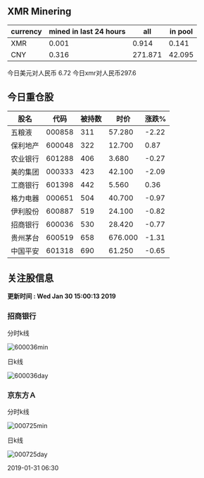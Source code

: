 ## XMR Minering

|currency|mined in last 24 hours|all|in pool|
|---|---|---|---|
|XMR|0.001|0.914|0.141|
|CNY|0.316|271.871|42.095|

今日美元对人民币 6.72	今日xmr对人民币297.6


## 今日重仓股 

|股名|代码|被持数|时价|涨跌%|
|---|---|---|---|---|
|五粮液|000858|311|57.280|-2.22|
|保利地产|600048|322|12.700|0.87|
|农业银行|601288|406|3.680|-0.27|
|美的集团|000333|423|42.100|-2.09|
|工商银行|601398|442|5.560|0.36|
|格力电器|000651|504|40.700|-0.97|
|伊利股份|600887|519|24.100|-0.82|
|招商银行|600036|530|28.420|-0.77|
|贵州茅台|600519|658|676.000|-1.31|
|中国平安|601318|690|61.250|-0.65|

## 关注股信息
**更新时间 : Wed Jan 30 15:00:13 2019**
### 招商银行 
分时k线

![600036min](http://image.sinajs.cn/newchart/min/n/sh600036.gif)

日k线

![600036day](http://image.sinajs.cn/newchart/daily/n/sh600036.gif)

### 京东方Ａ 
分时k线

![000725min](http://image.sinajs.cn/newchart/min/n/sz000725.gif)

日k线

![000725day](http://image.sinajs.cn/newchart/daily/n/sz000725.gif)

2019-01-31 06:30
